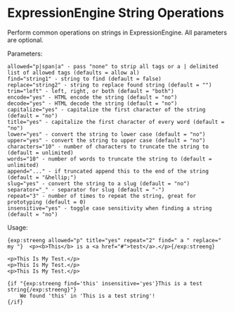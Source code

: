 ExpressionEngine String Operations
====

Perform common operations on strings in ExpressionEngine. All parameters are optional.

Parameters:

	allowed="p|span|a" - pass "none" to strip all tags or a | delimited list of allowed tags (defaults = allow al)
	find="string1" - string to find (default = false)
	replace="string2" - string to replace found string (default = "")
	trim="left" - left, right, or both (default = "both")
	encode="yes" - HTML encode the string (default = "no")
	decode="yes" - HTML decode the string (default = "no")
	capitalize="yes" - capitalize the first character of the string (default = "no")
	title="yes" - capitalize the first character of every word (default = "no")
	lower="yes" - convert the string to lower case (default = "no")
	upper="yes" - convert the string to upper case (default = "no")
	characters="10" - number of characters to truncate the string to (default = unlimited)
	words="10" - number of words to truncate the string to (default = unlimited)
	append="..." - if truncated append this to the end of the string (default = "&hellip;")
	slug="yes" - convert the string to a slug (default = "no")
	separator="_" - separator for slug (default = "-")
	repeat="3" - number of times to repeat the string, great for prototyping (default = 0)
	insensitive="yes" - toggle case sensitivity when finding a string (default = "no")

Usage:

	{exp:streeng allowed="p" title="yes" repeat="2" find=" a " replace=" my "}  <p><b>This</b> is a <a href="#">test</a>.</p>{/exp:streeng}

	<p>This Is My Test.</p>
	<p>This Is My Test.</p>
	<p>This Is My Test.</p>

	{if "{exp:streeng find='this' insensitive='yes'}This is a test string{/exp:streeng}"}
		We found 'this' in 'This is a test string'!
	{/if}